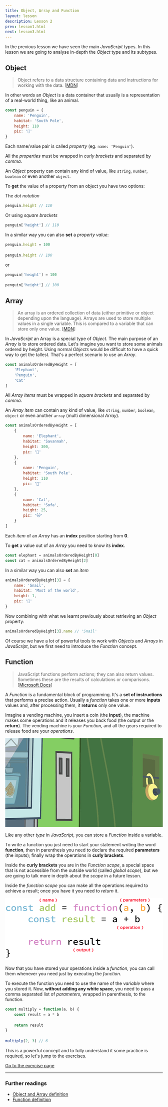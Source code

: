 ```yaml
---
title: Object, Array and Function
layout: lesson
description: Lesson 2
prev: lesson1.html
next: lesson3.html
---
```


In the previous lesson we have seen the main _JavaScript_ types. In this lesson we are going to analyse in-depth the _Object_ type and its subtypes.

## Object

>Object refers to a data structure containing data and instructions for working with the data. [[MDN](https://developer.mozilla.org/en-US/docs/Glossary/Object)]

In other words an _Object_ is a data container that usually is a representation of a real-world thing, like an animal.

```js
const penguin = {
    name: 'Penguin',
    habitat: 'South Pole',
    height: 110
    pic: '🐧'
}
```

Each name/value pair is called _property_ (eg. `name: 'Penguin'`).

All the _properties_ must be wrapped in _curly brackets_ and separated by _comma_.

An _Object_ property can contain any kind of value, like `string`, `number`, `boolean` or even another `object`.

To **get** the value of a property from an object you have two options:

The _dot notation_
```js
penguin.height // 110
```
Or using _square brackets_
```js
penguin['height'] // 110
```

In a similar way you can also **set** a _property value_:
```js
penguin.height = 100

penguin.height // 100
```

or

```js
penguin['height'] = 100

penguin['height'] // 100
```

## Array

> An array is an ordered collection of data (either primitive or object depending upon the language). Arrays are used to store multiple values in a single variable. This is compared to a variable that can store only one value. [[MDN](https://developer.mozilla.org/en-US/docs/Glossary/Array)]

In _JavaScript_ an Array is a special type of _Object_. The main purpose of an _Array_ is to store ordered data.
Let's imagine you want to store some animals ordered by height. Using normal _Objects_ would be difficult to have a quick way to get the tallest.
That's a perfect scenario to use an _Array_.

```js
const animalsOrderedByHeight = [
    'Elephant',
    'Penguin',
    'Cat'
]
```

All _Array items_ must be wrapped in _square brackets_ and separated by _comma_.

An _Array item_ can contain any kind of value, like `string`, `number`, `boolean`, `object` or even another `array` (multi dimensional _Array_).

```js
const animalsOrderedByHeight = [
    {
        name: 'Elephant',
        habitat: 'Savannah',
        height: 300,
        pic: '🐘'
    },
    {
        name: 'Penguin',
        habitat: 'South Pole',
        height: 110
        pic: '🐧'
    },
    {
        name: 'Cat',
        habitat: 'Sofa',
        height: 25,
        pic: '🐱'
    }
]
```

Each _item_ of an _Array_ has an **index** position starting from **0**.

To **get** a value out of an _Array_ you need to know its **index**.

```js
const elephant = animalsOrderedByHeight[0]
const cat = animalsOrderedByHeight[2]
```

In a similar way you can also **set** an _item_

```js
animalsOrderedByHeight[3] = {
    name: 'Snail',
    habitat: 'Most of the world',
    height: 1,
    pic: '🐌'
}
```

Now combining with what we learnt previously about retrieving an _Object_ property:

```js
animalsOrderedByHeight[3].name // 'Snail'
```

Of course we have a lot of powerful tools to work with _Objects_ and _Arrays_ in _JavaScript_, but we first need to introduce the _Function_ concept.

## Function

> JavaScript functions perform actions; they can also return values. Sometimes these are the results of calculations or comparisons. [[Microsoft Docs](https://docs.microsoft.com/en-us/scripting/javascript/functions-javascript)]

A _Function_ is a fundamental block of programming. It's a **set of instructions** that performs a precise action.
Usually a _function_ takes one or more **inputs** values and, after processing them, it **returns** only one value.

Imagine a vending machine, you insert a coin (the **input**), the machine makes some operations and it releases you back food (the output or the **return**).
The vending machine is your _Function_, and all the gears required to release food are your _operations_.

![Vending machine](assets/vending-machine.gif)

Like any other _type_ in _JavaScript_, you can store a _Function_ inside a variable. 

To write a function you just need to start your statement writing the word **function**, then in parenthesis you need to declare the required **parameters** (the inputs); finally wrap the operations in **curly brackets**.

Inside the **curly brackets** you are in the _Function scope_, a special space that is not accessible from the outside world (called _global scope_), but we are going to talk more in depth about the _scope_ in a future lesson.

Inside the _function scope_ you can make all the operations required to achieve a result; once you have it you need to *return* it.

![Function components](assets/function.png)

Now that you have stored your operations inside a _function_, you can call them whenever you need just by executing the _function_.

To execute the function you need to use the name of the _variable_ where you stored it. Now, **without adding any white space**, you need to pass a comma separated list of _parameters_, wrapped in parenthesis, to the function.

```js
const multiply = function(a, b) {
    const result = a * b

    return result
}

multiply(2, 3) // 6
```

This is a powerful concept and to fully understand it some practice is required, so let's jump to the exercises.

[Go to the exercise page](https://jsbin.com/zurijah/edit?js,output)

---
### Further readings
* [Object and Array definition](https://docs.microsoft.com/en-us/scripting/javascript/objects-and-arrays-javascript)
* [Function definition](https://developer.mozilla.org/en-US/docs/Glossary/Function)
